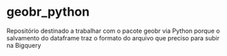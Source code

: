 # geobr_python
Repositório destinado a trabalhar com o pacote geobr via Python porque o salvamento do dataframe traz o formato do arquivo que preciso para subir na Bigquery
